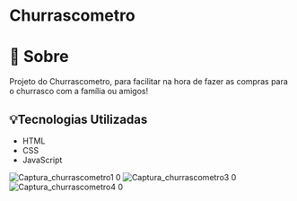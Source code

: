 # Churrascometro

# 📕 Sobre
  Projeto do Churrascometro, para facilitar na hora de fazer as compras para o churrasco com a família ou amigos!
  
## 💡Tecnologias Utilizadas
- HTML
- CSS
- JavaScript

![Captura_churrascometro1 0](https://user-images.githubusercontent.com/54481998/162249823-5a2ee4f9-8e4d-4894-a7ff-c1fd38a77829.PNG)
![Captura_churrascometro3 0](https://user-images.githubusercontent.com/54481998/162249906-cebc2892-9da9-4b0f-a3bc-7e415553867a.PNG)
![Captura_churrascometro4 0](https://user-images.githubusercontent.com/54481998/162249947-d8f3702c-90b8-4cad-a027-687d78752905.PNG)

